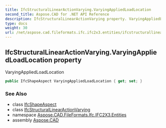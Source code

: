 ```yaml
---
title: IfcStructuralLinearActionVarying.VaryingAppliedLoadLocation
second_title: Aspose.CAD for .NET API Reference
description: IfcStructuralLinearActionVarying property. VaryingAppliedLoadLocation
type: docs
weight: 30
url: /net/aspose.cad.fileformats.ifc.ifc2x3.entities/ifcstructurallinearactionvarying/varyingappliedloadlocation/
---
```

## IfcStructuralLinearActionVarying.VaryingAppliedLoadLocation property

VaryingAppliedLoadLocation

```csharp
public IfcShapeAspect VaryingAppliedLoadLocation { get; set; }
```

### See Also

* class [IfcShapeAspect](../../ifcshapeaspect/)
* class [IfcStructuralLinearActionVarying](../)
* namespace [Aspose.CAD.FileFormats.Ifc.IFC2X3.Entities](../../ifcstructurallinearactionvarying/)
* assembly [Aspose.CAD](../../../)


